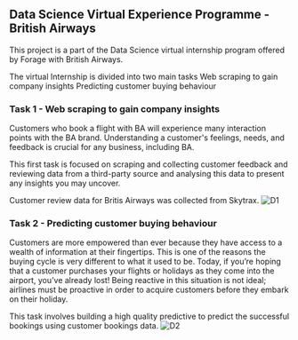 ## Data Science Virtual Experience Programme - British Airways

This project is a part of the Data Science virtual internship program offered by Forage with British Airways.

The virtual Internship is divided into two main tasks
Web scraping to gain company insights
Predicting customer buying behaviour

### Task 1 - Web scraping to gain company insights
Customers who book a flight with BA will experience many interaction points with the BA brand. Understanding a customer's feelings, needs, and feedback is crucial for any business, including BA.

This first task is focused on scraping and collecting customer feedback and reviewing data from a third-party source and analysing this data to present any insights you may uncover.

Customer review data for Britis Airways was collected from Skytrax.
![D1](https://github.com/taniab24/Data-Science-British-Airways/assets/94709601/2117c3cf-1e89-4259-9c03-ceb27de2053f)

### Task 2 - Predicting customer buying behaviour
Customers are more empowered than ever because they have access to a wealth of information at their fingertips. This is one of the reasons the buying cycle is very different to what it used to be. Today, if you’re hoping that a customer purchases your flights or holidays as they come into the airport, you’ve already lost! Being reactive in this situation is not ideal; airlines must be proactive in order to acquire customers before they embark on their holiday.

This task involves building a high quality predictive to predict the successful bookings using customer bookings data.
![D2](https://github.com/taniab24/Data-Science-British-Airways/assets/94709601/03fb27f4-aa41-48bb-abbf-0815b0264a83)

